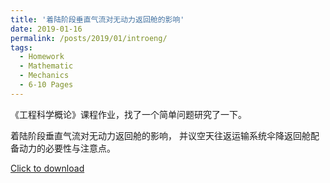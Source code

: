 ```yaml
---
title: '着陆阶段垂直气流对无动力返回舱的影响'
date: 2019-01-16
permalink: /posts/2019/01/introeng/
tags:
  - Homework
  - Mathematic
  - Mechanics
  - 6-10 Pages
---
```


《工程科学概论》课程作业，找了一个简单问题研究了一下。

着陆阶段垂直气流对无动力返回舱的影响，
并议空天往返运输系统伞降返回舱配备动力的必要性与注意点。

[Click to download](/files/hw/introeng.pdf)

